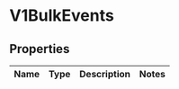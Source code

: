# V1BulkEvents

## Properties
Name | Type | Description | Notes
------------ | ------------- | ------------- | -------------
